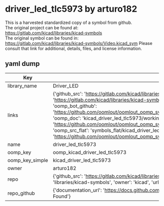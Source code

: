 # driver_led_tlc5973 by arturo182  
This is a harvested standardized copy of a symbol from github.  
The original project can be found at:  
https://gitlab.com/kicad/libraries/kicad-symbols  
The original symbol can be found in:
https://gitlab.com/kicad/libraries/kicad-symbols/Video.kicad_sym
Please consult that link for additional, details, files, and license information.  
## yaml dump  
| Key | Value |  
| --- | --- |  
| library_name | Driver_LED |  
| links | {'github_src': 'https://gitlab.com/kicad/libraries/kicad-symbols/Video.kicad_sym', 'github_src_repo': 'https://gitlab.com/kicad/libraries/kicad-symbols', 'oomp_bot': 'kicad_driver_led_tlc5973/working', 'oomp_bot_github': 'https://github.com/oomlout/oomlout_oomp_symbol_bot/tree/main/kicad_driver_led_tlc5973/working', 'oomp_doc': 'kicad_driver_led_tlc5973/working', 'oomp_doc_github': 'https://github.com/oomlout/oomlout_oomp_symbol_doc/tree/main/kicad_driver_led_tlc5973/working', 'oomp_src_flat': 'symbols_flat/kicad_driver_led_tlc5973/working', 'oomp_src_flat_github': 'https://github.com/oomlout/oomlout_oomp_symbol_src/tree/main/kicad_driver_led_tlc5973/working'} |  
| name | driver_led_tlc5973 |  
| oomp_key | oomp_kicad_driver_led_tlc5973 |  
| oomp_key_simple | kicad_driver_led_tlc5973 |  
| owner | arturo182 |  
| repo | {'github_src': 'https://gitlab.com/kicad/libraries/kicad-symbols/Video.kicad_sym', 'name': 'libraries/kicad-symbols', 'owner': 'kicad', 'url': 'https://gitlab.com/kicad/libraries/kicad-symbols'} |  
| repo_github | {'documentation_url': 'https://docs.github.com/rest/repos/repos#get-a-repository', 'message': 'Not Found'} |  

